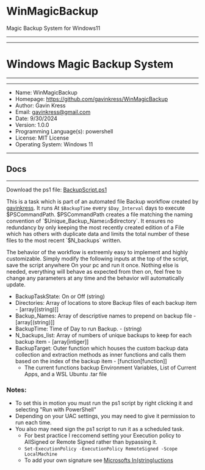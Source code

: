 
# WinMagicBackup
 Magic Backup System for Windows11


______________________________________________________
-------------------------------------------------------
# Windows Magic Backup System
______________________________________________________
-------------------------------------------------------

- Name: WinMagicBackup
- Homepage: https://github.com/gavinkress/WinMagicBackup
- Author: Gavin Kress
- Email: gavinkress@gmail.com
- Date: 9/30/2024
- Version: 1.0.0
- Programming Language(s): powershell 
- License: MIT License
- Operating System: Windows 11


----------------------------------------------------------------
## Docs
----------------------------------------------------------------
Download the ps1 file: [BackupScript.ps1](https://github.com/gavinkress/WinMagicBackup/BackupScript.ps1)

This is a task which is part of an automated file Backup workflow created by [gavinkress](https://github.com/gavinkress/). 
It runs At `$BackupTime` every `$Day_Interval` days to execute $PSCommandPath.
$PSCommandPath creates a file matching the naming convention of `$Unique_Backup_Name` in `$directory`.
It ensures no redundancy by only keeping the most recently created edition of a File which has others with duplicate data and limits the total number of these files to the most recent `$N_backups` written.

The behavior of the workflow is extreemly easy to implement and highly customizable. Simply modify the following inputs at the top of the script, save the script anywhere On your pc and run it once. Nothing else is needed, everything will behave as expected from then on, feel free to change any parameters at any time and the behavior will automatically update.

* BackupTaskState: On or Off (string)
* Directories: Array of locations to store Backup files of each backup item - [array[(string)]]
* Backup_Names: Array of descriptive names to prepend on backup file - [array[(string)]]
* BackupTime: Time of Day to run Backup. - (string)
* N_backups_list: Array of numbers of unique backups to keep for each backup item - [array[intiger]]
* BackupTarget: Outer function which houses the custom backup data collection and extraction methods as inner functions and calls them based on the index of the backup item - [function[function]]
  * The current functions backup Environment Variables, List of Current Apps, and a WSL Ubuntu .tar file

### Notes:  
* To set this in motion you must run the ps1 script by right clicking it and selecting "Run with PowerShell"
* Depending on your UAC settings, you may need to give it permission to run each time.
* You also may need sign the ps1 script to run it as a scheduled task.
  * For best practice I reccomend setting your Execution policy to AllSigned or Remote Signed rather than bypassing it.
  * `Set-ExecutionPolicy -ExecutionPolicy RemoteSigned -Scope LocalMachine`
  * To add your own signature see [Microsofts In(string)uctions](https://learn.microsoft.com/en-us/powershell/module/microsoft.powershell.core/about/about_signing?view=powershell-7.4)
